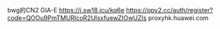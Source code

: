 bwg的CN2 GIA-E
https://i.sw18.icu/kq6e
https://ppv2.cc/auth/register?code=QOOu9PmTMURlcoR2UlsxfuewZIOwUZIs
proxyhk.huawei.com